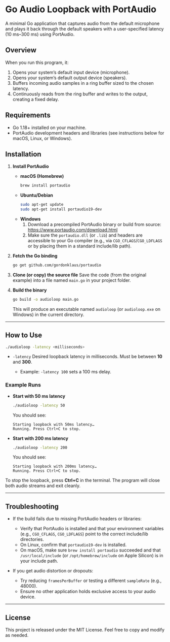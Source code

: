 # Go Audio Loopback with PortAudio

A minimal Go application that captures audio from the default microphone and plays it back through the default speakers with a user-specified latency (10 ms–300 ms) using PortAudio.

## Overview

When you run this program, it:

1. Opens your system’s default input device (microphone).
2. Opens your system’s default output device (speakers).
3. Buffers incoming audio samples in a ring buffer sized to the chosen latency.
4. Continuously reads from the ring buffer and writes to the output, creating a fixed delay.

## Requirements

- Go 1.18+ installed on your machine.
- PortAudio development headers and libraries (see instructions below for macOS, Linux, or Windows).

## Installation

1. **Install PortAudio**  
   - **macOS (Homebrew)**  
     ```bash
     brew install portaudio
     ```  
   - **Ubuntu/Debian**  
     ```bash
     sudo apt-get update
     sudo apt-get install portaudio19-dev
     ```  
   - **Windows**  
     1. Download a precompiled PortAudio binary or build from source:  
        https://www.portaudio.com/download.html  
     2. Make sure the `portaudio.dll` (or `.lib`) and headers are accessible to your Go compiler (e.g., via `CGO_CFLAGS`/`CGO_LDFLAGS` or by placing them in a standard include/lib path).

2. **Fetch the Go binding**  
   ```bash
   go get github.com/gordonklaus/portaudio
    ````

3. **Clone (or copy) the source file**
   Save the code (from the original example) into a file named `main.go` in your project folder.

4. **Build the binary**

   ```bash
   go build -o audioloop main.go
   ```

   This will produce an executable named `audioloop` (or `audioloop.exe` on Windows) in the current directory.

---

## How to Use

```bash
./audioloop -latency <milliseconds>
```

* `-latency`
  Desired loopback latency in milliseconds. Must be between **10** and **300**.

    * Example: `-latency 100` sets a 100 ms delay.

### Example Runs

* **Start with 50 ms latency**

  ```bash
  ./audioloop -latency 50
  ```

  You should see:

  ```
  Starting loopback with 50ms latency…
  Running. Press Ctrl+C to stop.
  ```

* **Start with 200 ms latency**

  ```bash
  ./audioloop -latency 200
  ```

  You should see:

  ```
  Starting loopback with 200ms latency…
  Running. Press Ctrl+C to stop.
  ```

To stop the loopback, press **Ctrl+C** in the terminal. The program will close both audio streams and exit cleanly.

---

## Troubleshooting

* If the build fails due to missing PortAudio headers or libraries:

    * Verify that PortAudio is installed and that your environment variables (e.g., `CGO_CFLAGS`, `CGO_LDFLAGS`) point to the correct include/lib directories.
    * On Linux, confirm that `portaudio19-dev` is installed.
    * On macOS, make sure `brew install portaudio` succeeded and that `/usr/local/include` (or `/opt/homebrew/include` on Apple Silicon) is in your include path.

* If you get audio distortion or dropouts:

    * Try reducing `framesPerBuffer` or testing a different `sampleRate` (e.g., 48000).
    * Ensure no other application holds exclusive access to your audio device.

---

## License

This project is released under the MIT License. Feel free to copy and modify as needed.


